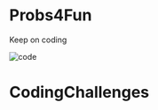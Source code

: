 # Probs4Fun
 Keep on coding
 
 ![code](https://external-content.duckduckgo.com/iu/?u=https%3A%2F%2Fedge.alluremedia.com.au%2Fm%2Fl%2F2015%2F06%2FCodingSnippet.jpg&f=1&nofb=1)
# CodingChallenges
